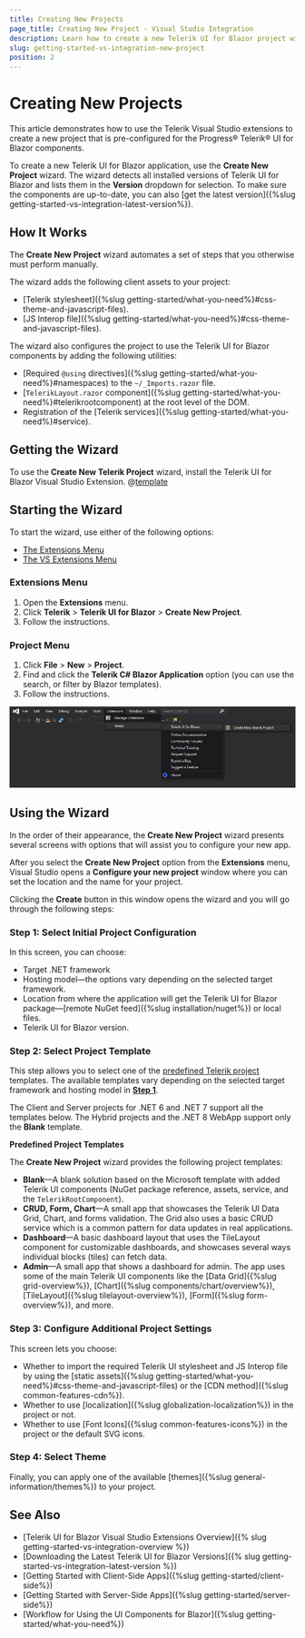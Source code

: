 ```yaml
---
title: Creating New Projects
page_title: Creating New Project - Visual Studio Integration
description: Learn how to create a new Telerik UI for Blazor project with the supported Visual Studio templates.
slug: getting-started-vs-integration-new-project
position: 2
---
```


# Creating New Projects

This article demonstrates how to use the Telerik Visual Studio extensions to create a new project that is pre-configured for the Progress&reg; Telerik&reg; UI for Blazor components.

To create a new Telerik UI for Blazor application, use the **Create New Project** wizard. The wizard detects all installed versions of Telerik UI for Blazor and lists them in the **Version** dropdown for selection. To make sure the components are up-to-date, you can also [get the latest version]({%slug getting-started-vs-integration-latest-version%}).

## How It Works

The **Create New Project** wizard automates a set of steps that you otherwise must perform manually.

The wizard adds the following client assets to your project:
* [Telerik stylesheet]({%slug getting-started/what-you-need%}#css-theme-and-javascript-files).
* [JS Interop file]({%slug getting-started/what-you-need%}#css-theme-and-javascript-files).

The wizard also configures the project to use the Telerik UI for Blazor components by adding the following utilities:
* [Required `@using` directives]({%slug getting-started/what-you-need%}#namespaces) to the `~/_Imports.razor` file.
* [`TelerikLayout.razor` component]({%slug getting-started/what-you-need%}#telerikrootcomponent) at the root level of the DOM.
* Registration of the [Telerik services]({%slug getting-started/what-you-need%}#service).

## Getting the Wizard

To use the **Create New Telerik Project** wizard, install the Telerik UI for Blazor Visual Studio Extension. @[template](/_contentTemplates/common/general-info.md#vsx-download)

## Starting the Wizard

To start the wizard, use either of the following options:

* [The Extensions Menu](#extensions-menu)
* [The VS Extensions Menu](#project-menu)

### Extensions Menu

1. Open the **Extensions** menu.
1. Click **Telerik** > **Telerik UI for Blazor** > **Create New Project**.
1. Follow the instructions.

### Project Menu

1. Click **File** > **New** > **Project**.
1. Find and click the **Telerik C# Blazor Application** option (you can use the search, or filter by Blazor templates).
1. Follow the instructions.

![Start the New Project Wizard](images/vs-ext-create-new-project-entry.png)

## Using the Wizard

In the order of their appearance, the **Create New Project** wizard presents several screens with options that will assist you to configure your new app.

After you select the **Create New Project** option from the **Extensions** menu, Visual Studio opens a **Configure your new project** window where you can set the location and the name for your project. 

Clicking the **Create** button in this window opens the wizard and you will go through the following steps:

### Step 1: Select Initial Project Configuration

In this screen, you can choose:

* Target .NET framework
* Hosting model&mdash;the options vary depending on the selected target framework.
* Location from where the application will get the Telerik UI for Blazor package&mdash;[remote NuGet feed]({%slug installation/nuget%}) or local files.
* Telerik UI for Blazor version.

### Step 2: Select Project Template

This step allows you to select one of the [predefined Telerik project](#predefined-project-templates) templates. The available templates vary depending on the selected target framework and hosting model in [**Step 1**](#step-1-select-initial-project-configuration).

The Client and Server projects for .NET 6 and .NET 7 support all the templates below. The Hybrid projects and the .NET 8 WebApp support only the **Blank** template.

<a id="predefined-project-templates"> **Predefined Project Templates**</a>

The **Create New Project** wizard provides the following project templates:

* **Blank**&mdash;A blank solution based on the Microsoft template with added Telerik UI components (NuGet package reference, assets, service, and the `TelerikRootComponent`).
* **CRUD, Form, Chart**&mdash;A small app that showcases the Telerik UI Data Grid, Chart, and forms validation. The Grid also uses a basic CRUD service which is a common pattern for data updates in real applications.
* **Dashboard**&mdash;A basic dashboard layout that uses the TileLayout component for customizable dashboards, and showcases several ways individual blocks (tiles) can fetch data.
* **Admin**&mdash;A small app that shows a dashboard for admin. The app uses some of the main Telerik UI components like the [Data Grid]({%slug grid-overview%}), [Chart]({%slug components/chart/overview%}), [TileLayout]({%slug tilelayout-overview%}), [Form]({%slug form-overview%}), and more.

### Step 3: Configure Additional Project Settings

This screen lets you choose:

   * Whether to import the required Telerik UI stylesheet and JS Interop file by using the [static assets]({%slug getting-started/what-you-need%}#css-theme-and-javascript-files) or the [CDN method]({%slug common-features-cdn%}).
   * Whether to use [localization]({%slug globalization-localization%}) in the project or not.
   * Whether to use [Font Icons]({%slug common-features-icons%}) in the project or the default SVG icons.

### Step 4: Select Theme

Finally, you can apply one of the available [themes]({%slug general-information/themes%}) to your project.

## See Also

* [Telerik UI for Blazor Visual Studio Extensions Overview]({% slug getting-started-vs-integration-overview %})
* [Downloading the Latest Telerik UI for Blazor Versions]({% slug getting-started-vs-integration-latest-version %})
* [Getting Started with Client-Side Apps]({%slug getting-started/client-side%})
* [Getting Started with Server-Side Apps]({%slug getting-started/server-side%})
* [Workflow for Using the UI Components for Blazor]({%slug getting-started/what-you-need%})
